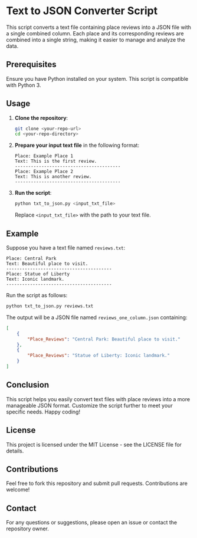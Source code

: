 # Text to JSON Converter Script

This script converts a text file containing place reviews into a JSON file with a single combined column. Each place and its corresponding reviews are combined into a single string, making it easier to manage and analyze the data.

## Prerequisites

Ensure you have Python installed on your system. This script is compatible with Python 3.

## Usage

1. **Clone the repository**:

    ```bash
    git clone <your-repo-url>
    cd <your-repo-directory>
    ```

2. **Prepare your input text file** in the following format:

    ```
    Place: Example Place 1
    Text: This is the first review.
    ----------------------------------------
    Place: Example Place 2
    Text: This is another review.
    ----------------------------------------
    ```

3. **Run the script**:

    ```bash
    python txt_to_json.py <input_txt_file>
    ```

    Replace `<input_txt_file>` with the path to your text file.

## Example

Suppose you have a text file named `reviews.txt`:

```
Place: Central Park
Text: Beautiful place to visit.
----------------------------------------
Place: Statue of Liberty
Text: Iconic landmark.
----------------------------------------
```

Run the script as follows:

```bash
python txt_to_json.py reviews.txt
```

The output will be a JSON file named `reviews_one_column.json` containing:

```json
[
    {
        "Place_Reviews": "Central Park: Beautiful place to visit."
    },
    {
        "Place_Reviews": "Statue of Liberty: Iconic landmark."
    }
]
```

## Conclusion

This script helps you easily convert text files with place reviews into a more manageable JSON format. Customize the script further to meet your specific needs. Happy coding!

## License

This project is licensed under the MIT License - see the LICENSE file for details.

## Contributions

Feel free to fork this repository and submit pull requests. Contributions are welcome!

## Contact

For any questions or suggestions, please open an issue or contact the repository owner.

